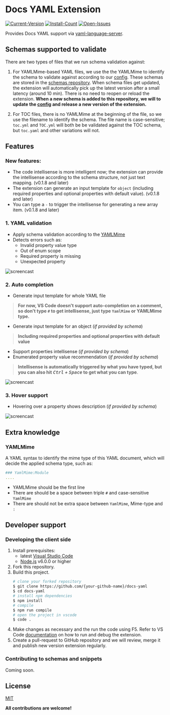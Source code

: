 
# Docs YAML Extension

[![Current-Version](https://vsmarketplacebadge.apphb.com/version/docsmsft.docs-yaml.svg)](https://marketplace.visualstudio.com/items?itemName=docsmsft.docs-yaml)
[![Install-Count](https://vsmarketplacebadge.apphb.com/installs/docsmsft.docs-yaml.svg)](https://marketplace.visualstudio.com/items?itemName=docsmsft.docs-yaml)
[![Open-Issues](https://vsmarketplacebadge.apphb.com/rating/docsmsft.docs-yaml.svg)](https://marketplace.visualstudio.com/items?itemName=docsmsft.docs-yaml)

Provides Docs YAML support via [yaml-language-server](https://github.com/redhat-developer/yaml-language-server).

## Schemas supported to validate

There are two types of files that we run schema validation against:

1. For YAMLMime-based YAML files, we use the the YAMLMime to identify the schema to validate against according to our [config](https://github.com/Microsoft/vscode-docs-authoring/blob/master/docs-yaml/config/schema_config.json). These schemas are stored in the [schemas repository](https://github.com/MicrosoftDocs/schemas). When schema files get updated, the extension will automatically pick up the latest version after a small latency (around 10 min). There is no need to reopen or reload the extension. **When a new schema is added to this repository, we will to update the [config](https://github.com/Microsoft/vscode-docs-authoring/blob/master/docs-yaml/config/schema_config.json) and release a new version of the extension.**

2. For TOC files, there is no YAMLMime at the beginning of the file, so we use the filename to identify the schema. The file name is case-sensitive; `toc.yml` and `TOC.yml` will both be be validated against the TOC schema, but `toc.yaml` and other variations will not.

## Features

### New features:

* The code intellisense is more intelligent now; the extension can provide the intellisense according to the schema structure, not just text mapping. (v0.1.8 and later)
* The extension can generate an input template for `object` (including required properties and optional properties with default value). (v0.1.8 and later)
* You can type a `-` to trigger the intellisense for generating a new array item. (v0.1.8 and later)

### 1. YAML validation

* Apply schema validation according to the [YAMLMime](#YamlMime)
* Detects errors such as:
    * Invalid property value type
    * Out of enum scope
    * Required property is missing
    * Unexpected property

![screencast](https://raw.githubusercontent.com/928PJY/docs-yaml/master/images/docs-yaml-extension-validation.gif)

### 2. Auto completion

* Generate input template for whole YAML file

> **For now, VS Code doesn't support auto-completion on a comment, so don't type `#` to get intellisense, just type `YamlMime` or YAMLMime type.**

* Generate input template for an object (*if provided by schema*)  

> **Including required properties and optional properties with default value**

* Support properties intellisense (*if provided by schema*)
* Enumerated property value recommendation (*if provided by schema*)

> **Intellisense is automatically triggered by what you have typed, but you can  also hit *<kbd>Ctrl</kbd> + <kbd>Space</kbd>* to get what you can type**.

![screencast](https://raw.githubusercontent.com/928PJY/docs-yaml/master/images/docs-yaml-extension-intellisense.gif)

### 3. Hover support

* Hovering over a property shows description (*if provided by schema*)

![screencast](https://raw.githubusercontent.com/928PJY/docs-yaml/master/images/docs-yaml-extension-hover.gif)

## Extra knowledge

### **YAMLMime**

A YAML syntax to identify the mime type of this YAML document, which will decide the applied schema type, such as:

```yaml
### YamlMime:Module
....
```

* YAMLMime should be the first line
* There are should be a space between triple `#` and case-sensitive `YamlMime`
* There are should not be extra space between `YamlMime`, Mime-type and `:`

## Developer support

### Developing the client side

1. Install prerequisites:
   * latest [Visual Studio Code](https://code.visualstudio.com/)
   * [Node.js](https://nodejs.org/) v6.0.0 or higher
2. Fork this repository.
3. Build this project.
    ```bash
    # clone your forked repository
    $ git clone https://github.com/{your-github-name}/docs-yaml
    $ cd docs-yaml
    # install npm dependencies
    $ npm install
    # compile
    $ npm run compile
    # open the project in vscode
    $ code .
    ```
4. Make changes as necessary and the run the code using F5.
    Refer to VS Code [documentation](https://code.visualstudio.com/docs/extensions/debugging-extensions) on how to run and debug the extension.
5. Create a pull-request to GitHub repository and we will review, merge it and publish new version extension regularly.

### Contributing to schemas and snippets

Coming soon.

## License

[MIT](https://docsmsft.gallerycdn.vsassets.io/extensions/docsmsft/docs-markdown/0.2.2/1547755350969/Microsoft.VisualStudio.Services.Content.License)

**All contributions are welcome!**

